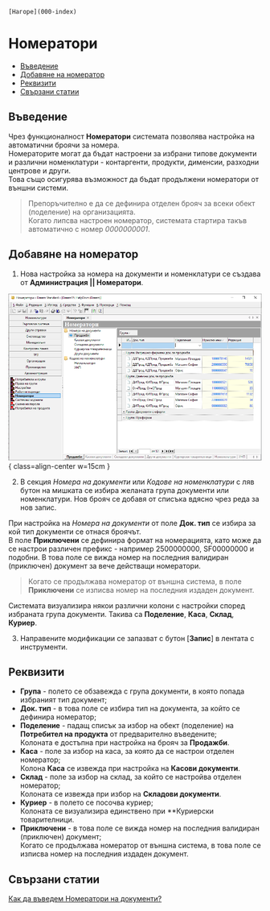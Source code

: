 ```{only} html
[Нагоре](000-index)
```

# Номератори

- [Въведение](https://docs.unicontsoft.com/guide/erp/001-ref/004-settings/004-counters.html#id2)  
- [Добавяне на номератор](https://docs.unicontsoft.com/guide/erp/001-ref/004-settings/004-counters.html#id3)  
- [Реквизити](https://docs.unicontsoft.com/guide/erp/001-ref/004-settings/004-counters.html#id4)  
- [Свързани статии](https://docs.unicontsoft.com/guide/erp/001-ref/004-settings/004-counters.html#id5)  

## **Въведение**  

Чрез функционалност **Номератори** системата позволява настройка на автоматични броячи за номера.  
Номераторите могат да бъдат настроени за избрани типове документи и различни номенклатури - контаргенти, продукти, дименсии, разходни центрове и други.  
Това също осигурява възможност да бъдат продължени номератори от външни системи.  

> Препоръчително е да се дефинира отделен брояч за всеки обект (поделение) на организацията.  
Когато липсва настроен номератор, системата стартира такъв автоматично с номер *0000000001*.    

## **Добавяне на номератор**  

1) Нова настройка за номера на документи и номенклатури се създава от **Администрация || Номератори**. 

![](904-counters1.png){ class=align-center w=15cm }

2) В секция *Номера на документи* или *Кодове на номенклатури* с ляв бутон на мишката се избира желаната група документи или номенклатури. Нов брояч се добавя от списъка вдясно чрез реда за нов запис.   

При настройка на *Номера на документи* от поле **Док. тип** се избира за кой тип документи се отнася броячът.  
В поле **Приключени** се дефинира формат на номерацията, като може да се настрои различен префикс - например 2500000000, SF00000000 и подобни. В това поле се вижда номер на последния валидиран (приключен) документ за вече действащи номератори.  

> Когато се продължава номератор от външна система, в поле **Приключени** се изписва номер на последния издаден документ. 

Системата визуализира някои различни колони с настройки според избраната група документи. Такива са **Поделение**, **Каса**, **Склад**, **Куриер**. 
   
3) Направените модификации се запазват с бутон [**Запис**] в лентата с инструменти.  

## **Реквизити**  

- **Група** - полето се обзавежда с група документи, в която попада избраният тип документ;  
- **Док. тип** - в това поле се избира тип на документа, за който се дефинира номератор;  
- **Поделение** - падащ списък за избор на обект (поделение) на **Потребител на продукта** от предварително въведените;  
Колоната е достъпна при настройка на брояч за **Продажби**.
- **Каса** - поле за избор на каса, за която да се настрои отделен номератор;  
Колона **Каса** се извежда при настройка на **Касови документи**.  
- **Склад** - поле за избор на склад, за който се настройва отделен номератор;  
Колоната се извежда при избор на **Складови документи**.  
- **Куриер** - в полето се посочва куриер;  
Колоната се визуализира единствено при **Куриерски товарителници. 
- **Приключени** - в това поле се вижда номер на последния валидиран (приключен) документ;  
Когато се продължава номератор от външна система, в това поле се изписва номер на последния издаден документ.  

## **Свързани статии**  

[Как да въведем Номератори на документи?](https://www.unicontsoft.com/cms/node/156)  